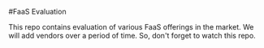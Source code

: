 #FaaS Evaluation

This repo contains evaluation of various FaaS offerings in the market. We will add vendors over a period of time. So, don't forget to watch this repo.
